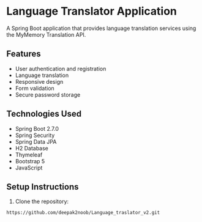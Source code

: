 # Language Translator Application

A Spring Boot application that provides language translation services using the MyMemory Translation API.

## Features

- User authentication and registration
- Language translation
- Responsive design
- Form validation
- Secure password storage

## Technologies Used

- Spring Boot 2.7.0
- Spring Security
- Spring Data JPA
- H2 Database
- Thymeleaf
- Bootstrap 5
- JavaScript

## Setup Instructions

1. Clone the repository:
```bash
https://github.com/deepak2noob/Language_traslator_v2.git
